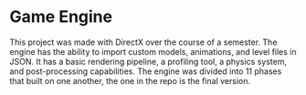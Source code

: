 # Game Engine
This project was made with DirectX over the course of a semester. The engine has the ability to import custom models, animations, and level files in JSON. It has a basic rendering pipeline, a profiling tool, a physics system, and post-processing capabilities. The engine was divided into 11 phases that built on one another, the one in the repo is the final version.

